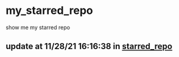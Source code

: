 # my_starred_repo
show me my starred repo

update at 11/28/21 16:16:38 in [starred_repo](./index.html)
---

